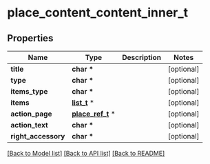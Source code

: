 # place_content_content_inner_t

## Properties
Name | Type | Description | Notes
------------ | ------------- | ------------- | -------------
**title** | **char \*** |  | [optional] 
**type** | **char \*** |  | [optional] 
**items_type** | **char \*** |  | [optional] 
**items** | [**list_t**](left_page_ref.md) \* |  | [optional] 
**action_page** | [**place_ref_t**](place_ref.md) \* |  | [optional] 
**action_text** | **char \*** |  | [optional] 
**right_accessory** | **char \*** |  | [optional] 

[[Back to Model list]](../README.md#documentation-for-models) [[Back to API list]](../README.md#documentation-for-api-endpoints) [[Back to README]](../README.md)


